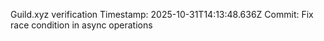 Guild.xyz verification
Timestamp: 2025-10-31T14:13:48.636Z
Commit: Fix race condition in async operations